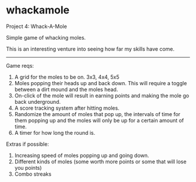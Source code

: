 # whackamole
Project 4: Whack-A-Mole

Simple game of whacking moles.

This is an interesting venture into seeing how far my skills have come.

--------------------------------------------------------------------------------------------------------------------------------------------------------------------

Game reqs:
1. A grid for the moles to be on. 3x3, 4x4, 5x5
2. Moles popping their heads up and back down. This will require a toggle between a dirt mound and the moles head. 
3. On-click of the mole will result in earning points and making the mole go back underground.
4. A score tracking system after hitting moles.
5. Randomize the amount of moles that pop up, the intervals of time for them popping up and the moles will only be up for a certain amount of time.
6. A timer for how long the round is.

Extras if possible:
1. Increasing speed of moles popping up and going down.
2. Different kinds of moles (some worth more points or some that will lose you points)
3. Combo streaks
